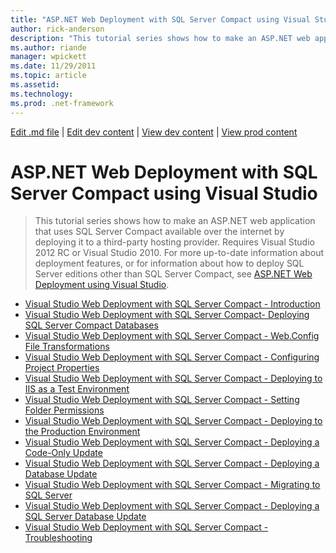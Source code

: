 ```yaml
---
title: "ASP.NET Web Deployment with SQL Server Compact using Visual Studio | Microsoft Docs"
author: rick-anderson
description: "This tutorial series shows how to make an ASP.NET web application that uses SQL Server Compact available over the internet by deploying it to a third-party h..."
ms.author: riande
manager: wpickett
ms.date: 11/29/2011
ms.topic: article
ms.assetid: 
ms.technology: 
ms.prod: .net-framework
---
```

[Edit .md file](C:\Projects\msc\dev\Msc.Www\Web.ASP\App_Data\github\mvc\overview\older-versions\index.md) | [Edit dev content](http://www.aspdev.net/umbraco#/content/content/edit/36415) | [View dev content](http://docs.aspdev.net/tutorials/mvc/overview/older-versions/deployment-to-a-hosting-provider/index.html) | [View prod content](http://www.asp.net/mvc/overview/older-versions/deployment-to-a-hosting-provider)

ASP.NET Web Deployment with SQL Server Compact using Visual Studio
====================
> This tutorial series shows how to make an ASP.NET web application that uses SQL Server Compact available over the internet by deploying it to a third-party hosting provider. Requires Visual Studio 2012 RC or Visual Studio 2010. For more up-to-date information about deployment features, or for information about how to deploy SQL Server editions other than SQL Server Compact, see [ASP.NET Web Deployment using Visual Studio](web-forms/overview/deployment/visual-studio-web-deployment/introduction.md).


- [Visual Studio Web Deployment with SQL Server Compact - Introduction](deployment-to-a-hosting-provider-introduction-1-of-12.md)
- [Visual Studio Web Deployment with SQL Server Compact- Deploying SQL Server Compact Databases](deployment-to-a-hosting-provider-deploying-sql-server-compact-databases-2-of-12.md)
- [Visual Studio Web Deployment with SQL Server Compact - Web.Config File Transformations](deployment-to-a-hosting-provider-web-config-file-transformations-3-of-12.md)
- [Visual Studio Web Deployment with SQL Server Compact - Configuring Project Properties](deployment-to-a-hosting-provider-configuring-project-properties-4-of-12.md)
- [Visual Studio Web Deployment with SQL Server Compact - Deploying to IIS as a Test Environment](deployment-to-a-hosting-provider-deploying-to-iis-as-a-test-environment-5-of-12.md)
- [Visual Studio Web Deployment with SQL Server Compact - Setting Folder Permissions](deployment-to-a-hosting-provider-setting-folder-permissions-6-of-12.md)
- [Visual Studio Web Deployment with SQL Server Compact - Deploying to the Production Environment](deployment-to-a-hosting-provider-deploying-to-the-production-environment-7-of-12.md)
- [Visual Studio Web Deployment with SQL Server Compact - Deploying a Code-Only Update](deployment-to-a-hosting-provider-deploying-a-code-only-update-8-of-12.md)
- [Visual Studio Web Deployment with SQL Server Compact - Deploying a Database Update](deployment-to-a-hosting-provider-deploying-a-database-update-9-of-12.md)
- [Visual Studio Web Deployment with SQL Server Compact - Migrating to SQL Server](deployment-to-a-hosting-provider-migrating-to-sql-server-10-of-12.md)
- [Visual Studio Web Deployment with SQL Server Compact - Deploying a SQL Server Database Update](deployment-to-a-hosting-provider-deploying-a-sql-server-database-update-11-of-12.md)
- [Visual Studio Web Deployment with SQL Server Compact - Troubleshooting](deployment-to-a-hosting-provider-creating-and-installing-deployment-packages-12-of-12.md)